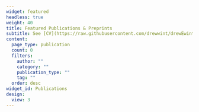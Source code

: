 ```yaml
---
widget: featured
headless: true
weight: 40
title: Featured Publications & Preprints
subtitle: See [CV](https://raw.githubusercontent.com/drewwint/drewEwinters.site/master/static/uploads/CV.pdf) for all publications
content:
  page_type: publication
  count: 0
  filters:
    author: ""
    category: ""
    publication_type: ""
    tag: ""
  order: desc
widget_id: Publications
design:
  view: 3
---
```

